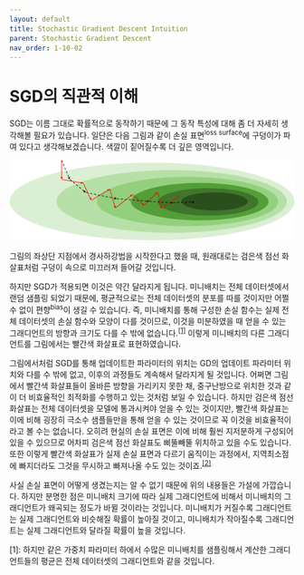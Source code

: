 ```yaml
---
layout: default
title: Stochastic Gradient Descent Intuition
parent: Stochastic Gradient Descent
nav_order: 1-10-02
---
```


# SGD의 직관적 이해

SGD는 이름 그대로 확률적으로 동작하기 때문에 그 동작 특성에 대해 좀 더 자세히 생각해볼 필요가 있습니다.
일단은 다음 그림과 같이 손실 표면<sup>loss surface</sup>에 구덩이가 파여 있다고 생각해보겠습니다.
색깔이 짙어질수록 더 깊은 영역입니다.

![](../../assets/images/1-10/02-intuition.png)

그림의 좌상단 지점에서 경사하강법을 시작한다고 했을 때, 원래대로는 검은색 점선 화살표처럼 구덩이 속으로 미끄러져 들어갈 것입니다.

하지만 SGD가 적용되면 이것은 약간 달라지게 됩니다.
미니배치는 전체 데이터셋에서 랜덤 샘플링 되었기 때문에, 평균적으로는 전체 데이터셋의 분포를 따를 것이지만 어쩔 수 없이 편향<sup>bias</sup>이 생길 수 있습니다.
즉, 미니배치를 통해 구성한 손실 함수는 실제 전체 데이터셋의 손실 함수와 모양이 다를 것이므로, 이것을 미분하였을 때 얻을 수 있는 그래디언트의 방향과 크기도 다를 수 밖에 없습니다.<sup>[[1]](#footnote_1)</sup>
이렇게 미니배치의 다른 그래디언트를 그림에서는 빨간색 화살표로 표현하였습니다.

그림에서처럼 SGD를 통해 업데이트한 파라미터의 위치는 GD의 업데이트 파라미터 위치와 다를 수 밖에 없고, 이후의 과정들도 계속해서 달라지게 될 것입니다.
어쩌면 그림에서 빨간색 화살표들이 올바른 방향을 가리키지 못한 채, 중구난방으로 위치한 것과 같이 더 비효율적인 최적화를 수행하고 있는 것처럼 보일 수 있습니다.
하지만 검은색 점선 화살표는 전체 데이터셋을 모델에 통과시켜야 얻을 수 있는 것이지만, 빨간색 화살표는 이에 비해 굉장히 극소수 샘플들만을 통해 얻을 수 있는 것이므로 꼭 이것을 비효율적이라고 볼 수는 없습니다.
오히려 현실의 손실 표면은 이에 비해 훨씬 지저분하게 구성되어 있을 수 있으므로 어차피 검은색 점선 화살표도 삐뚤빼뚤 위치하고 있을 수도 있습니다.
또한 이렇게 빨간색 화살표가 실제 손실 표면과 다르기 움직이는 과정에서, 지역최소점에 빠지더라도 그것을 무시하고 빠져나올 수도 있는 것이죠.<sup>[[2]](#footnote_2)</sup>

사실 손실 표면이 어떻게 생겼는지는 알 수 없기 때문에 위의 내용들은 가설에 가깝습니다.
하지만 분명한 점은 미니배치 크기에 따라 실제 그래디언트에 비해서 미니배치의 그래디언트가 왜곡되는 정도가 바뀔 것이라는 것입니다.
미니배치가 커질수록 그래디언트는 실제 그래디언트와 비슷해질 확률이 높아질 것이고, 미니배치가 작아질수록 그래디언트는 실제 그래디언트와 달라질 확률이 높을 것입니다.

<a name="footnote_1">[1]</a>: 하지만 같은 가중치 파라미터 하에서 수많은 미니배치를 샘플링해서 계산한 그래디언트들의 평균은 전체 데이터셋의 그래디언트와 같을 것입니다.
